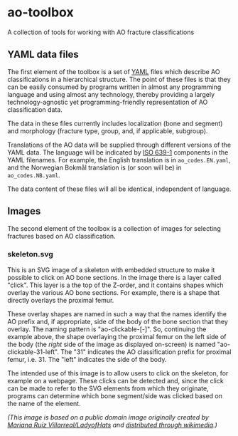 # ao-toolbox
A collection of tools for working with AO fracture classifications

## YAML data files

The first element of the toolbox is a set of [YAML](http://yaml.org/) files
which describe AO classifications in a hierarchical structure. The point of
these files is that they can be easily consumed by programs written in almost
any programming language and using almost any technology, thereby providing a
largely technology-agnostic yet programming-friendly representation of AO
classification data.

The data in these files currently includes localization (bone and segment) and
morphology (fracture type, group, and, if applicable, subgroup).

Translations of the AO data will be supplied through different versions of the
YAML data. The language will be indicated by
[ISO 639-1](http://www.loc.gov/standards/iso639-2/php/English_list.php)
components in the YAML filenames. For example, the English translation is in
`ao_codes.EN.yaml`, and the Norwegian Bokmål translation is (or soon will be) in
`ao_codes.NB.yaml`.

The data content of these files will all be identical, independent of
language.

## Images

The second element of the toolbox is a collection of images for selecting
fractures based on AO classification.

### skeleton.svg

This is an SVG image of a skeleton with embedded structure to make it possible
to click on AO bone sections. In the image there is a layer called "click". This
layer is a the top of the Z-order, and it contains shapes which overlay the
various AO bone sections. For example, there is a shape that directly overlays
the proximal femur.

These overlay shapes are named in such a way that the names identify the AO
prefix and, if appropriate, side of the body of the bone section that they
overlay. The naming pattern is "ao-clickable-<prefix>[-<side>]". So, continuing
the example above, the shape overlaying the proximal femur on the left side of
the body (the *right* side of the image as displayed on-screen) is named
"ao-clickable-31-left". The "31" indicates the AO classification prefix for
proximal femur, i.e. 31. The "left" indicates the side of the body.

The intended use of this image is to allow users to click on the skeleton, for
example on a webpage. These clicks can be detected and, since the click can be
made to refer to the SVG elements from which they originate, programs can
determine which bone segment/side was clicked based on the name of the element.

*(This image is based on a public domain image originally created by [Mariana Ruiz Villarreal/LadyofHats](https://commons.wikimedia.org/wiki/User:LadyofHats) and [distributed through wikimedia](https://commons.wikimedia.org/wiki/File:Human_skeleton_front_-_no_labels.svg).)*
